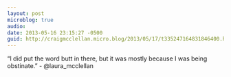 ```yaml
---
layout: post
microblog: true
audio: 
date: 2013-05-16 23:15:27 -0500
guid: http://craigmcclellan.micro.blog/2013/05/17/t335247164831846400.html
---
```

“I did put the word butt in there, but it was mostly because I was being obstinate.” - @laura_mcclellan
